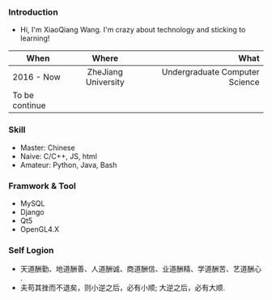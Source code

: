 ### Introduction
- Hi, I'm XiaoQiang Wang. I'm crazy about technology and sticking to learning!

| When | Where | What|
|----------|:---------:|---------:|
|2016 - Now| ZheJiang University | Undergraduate Computer Science|
|To be continue|||

### Skill

- Master: Chinese
- Naive: C/C++, JS, html
- Amateur: Python, Java, Bash

### Framwork & Tool
- MySQL
- Django
- Qt5
- OpenGL4.X

### Self Logion
- 天道酬勤、地道酬善、人道酬诚、商道酬信、业道酬精、学道酬苦、艺道酬心 .
- 夫苟其挫而不退矣，则小逆之后，必有小顺; 大逆之后，必有大顺.